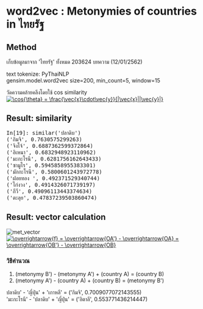 # word2vec : Metonymies of countries in ไทยรัฐ

## Method
เก็บข้อมูลมาจาก 'ไทยรัฐ' ทั้งหมด 203624 บทความ (12/01/2562) <br>

text tokenize: PyThaiNLP <br>
gensim.model.word2vec size=200, min_count=5, window=15 <br>

วัดความคล้ายคลีงโดยใช้ cos similarity <br>
<a href="https://www.codecogs.com/eqnedit.php?latex=\cos{\theta}&space;=&space;\frac{\vec{x}\cdot\vec{y}}{|\vec{x}||\vec{y}|}" target="_blank"><img src="https://latex.codecogs.com/gif.latex?\cos{\theta}&space;=&space;\frac{\vec{x}\cdot\vec{y}}{|\vec{x}||\vec{y}|}" title="\cos{\theta} = \frac{\vec{x}\cdot\vec{y}}{|\vec{x}||\vec{y}|}" /></a>

## Result: similarity
<pre>
In[19]: similar('ปลาดิบ')
('กิมจิ', 0.7630575299263)
('จิงโจ้', 0.6887362599372864)
('อิเหนา', 0.6832948923110962)
('มะกะโรนี', 0.6281756162643433)
('ซามูไร', 0.5945858955383301)
('มักกะโรนี', 0.5800601243972778)
('ฝอยทอง ', 0.492371529340744)
('ไก่งวง', 0.4914326071739197)
('กีวี', 0.49096113443374634)
('ตะลุย', 0.47837239503860474)
</pre>

## Result: vector calculation
![met_vector](https://user-images.githubusercontent.com/44984892/51070601-7ff18f00-1676-11e9-809e-eda1ae81a817.jpg) <br>
<a href="https://www.codecogs.com/eqnedit.php?latex=\overrightarrow{f}&space;=&space;\overrightarrow{OA'}&space;-&space;\overrightarrow{OA}&space;=&space;\overrightarrow{OB'}&space;-&space;\overrightarrow{OB}" target="_blank"><img src="https://latex.codecogs.com/gif.latex?\overrightarrow{f}&space;=&space;\overrightarrow{OA'}&space;-&space;\overrightarrow{OA}&space;=&space;\overrightarrow{OB'}&space;-&space;\overrightarrow{OB}" title="\overrightarrow{f} = \overrightarrow{OA'} - \overrightarrow{OA} = \overrightarrow{OB'} - \overrightarrow{OB}" /></a>

### วิธีคำนวณ
1. (metonymy B') - (metonymy A') + (country A) = (country B)
2. (metonymy A') - (country A) + (country B) = (metonymy B')

ปลาดิบ' - 'ญี่ปุ่น' + 'เกาหลี' = ('กิมจิ', 0.7009077072143555) <br>
'มะกะโรนี' - 'ปลาดิบ' + 'ญี่ปุ่น' = ('อิตาลี', 0.553771436214447) <br>
